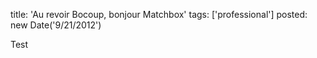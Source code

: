 title: 'Au revoir Bocoup, bonjour Matchbox'
tags: ['professional']
posted: new Date('9/21/2012')

Test
